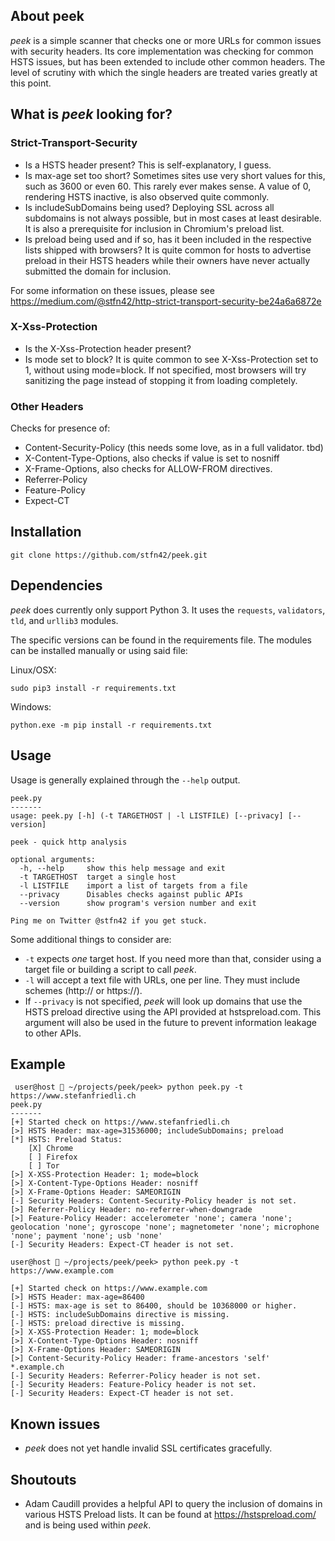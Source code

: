 ## About peek
_peek_ is a simple scanner that checks one or more URLs for common issues with security headers. Its core implementation was checking for common HSTS issues, but has been extended to include other common headers. The level of scrutiny with which the single headers are treated varies greatly at this point.

## What is _peek_ looking for?

### Strict-Transport-Security
* Is a HSTS header present? This is self-explanatory, I guess.
* Is max-age set too short? Sometimes sites use very short values for this, such as 3600 or even 60. This rarely ever makes sense. A value of 0, rendering HSTS inactive, is also observed quite commonly.
* Is includeSubDomains being used? Deploying SSL across all subdomains is not always possible, but in most cases at least desirable. It is also a prerequisite for inclusion in Chromium's preload list.
* Is preload being used and if so, has it been included in the respective lists shipped with browsers? It is quite common for hosts to advertise preload in their HSTS headers while their owners have never actually submitted the domain for inclusion.

For some information on these issues, please see https://medium.com/@stfn42/http-strict-transport-security-be24a6a6872e

### X-Xss-Protection
* Is the X-Xss-Protection header present?
* Is mode set to block? It is quite common to see X-Xss-Protection set to 1, without using mode=block. If not specified, most browsers will try sanitizing the page instead of stopping it from loading completely.

### Other Headers
Checks for presence of:
* Content-Security-Policy (this needs some love, as in a full validator. tbd)
* X-Content-Type-Options, also checks if value is set to nosniff
* X-Frame-Options, also checks for ALLOW-FROM directives.
* Referrer-Policy
* Feature-Policy
* Expect-CT

## Installation
```
git clone https://github.com/stfn42/peek.git
```

## Dependencies
_peek_ does currently only support Python 3. It uses the `requests`, `validators`, `tld`, and `urllib3` modules.

The specific versions can be found in the requirements file. The modules can be installed manually or using said file:

Linux/OSX:
```
sudo pip3 install -r requirements.txt
```

Windows:
```
python.exe -m pip install -r requirements.txt
```

## Usage

Usage is generally explained through the `--help` output.

```
peek.py
-------
usage: peek.py [-h] (-t TARGETHOST | -l LISTFILE) [--privacy] [--version]

peek - quick http analysis

optional arguments:
  -h, --help     show this help message and exit
  -t TARGETHOST  target a single host
  -l LISTFILE    import a list of targets from a file
  --privacy      Disables checks against public APIs
  --version      show program's version number and exit

Ping me on Twitter @stfn42 if you get stuck.
```

Some additional things to consider are:
* `-t` expects _one_ target host. If you need more than that, consider using a target file or building a script to call _peek_.
* `-l` will accept a text file with URLs, one per line. They must include schemes (http:// or https://).
* If `--privacy` is not specified, *peek* will look up domains that use the HSTS preload directive using the API provided at hstspreload.com. This argument will also be used in the future to prevent information leakage to other APIs.

## Example
```
 user@host  ~/projects/peek/peek> python peek.py -t https://www.stefanfriedli.ch
peek.py
-------
[+] Started check on https://www.stefanfriedli.ch
[>] HSTS Header: max-age=31536000; includeSubDomains; preload
[*] HSTS: Preload Status:
	[X] Chrome
	[ ] Firefox
	[ ] Tor
[>] X-XSS-Protection Header: 1; mode=block
[>] X-Content-Type-Options Header: nosniff
[>] X-Frame-Options Header: SAMEORIGIN
[-] Security Headers: Content-Security-Policy header is not set.
[>] Referrer-Policy Header: no-referrer-when-downgrade
[>] Feature-Policy Header: accelerometer 'none'; camera 'none'; geolocation 'none'; gyroscope 'none'; magnetometer 'none'; microphone 'none'; payment 'none'; usb 'none'
[-] Security Headers: Expect-CT header is not set.

user@host  ~/projects/peek/peek> python peek.py -t https://www.example.com

[+] Started check on https://www.example.com
[>] HSTS Header: max-age=86400
[-] HSTS: max-age is set to 86400, should be 10368000 or higher.
[-] HSTS: includeSubDomains directive is missing.
[-] HSTS: preload directive is missing.
[>] X-XSS-Protection Header: 1; mode=block
[>] X-Content-Type-Options Header: nosniff
[>] X-Frame-Options Header: SAMEORIGIN
[>] Content-Security-Policy Header: frame-ancestors 'self' *.example.ch
[-] Security Headers: Referrer-Policy header is not set.
[-] Security Headers: Feature-Policy header is not set.
[-] Security Headers: Expect-CT header is not set.

```


## Known issues
* _peek_ does not yet handle invalid SSL certificates gracefully.

## Shoutouts
* Adam Caudill provides a helpful API to query the inclusion of domains in various HSTS Preload lists. It can be found at https://hstspreload.com/ and is being used within _peek_.
